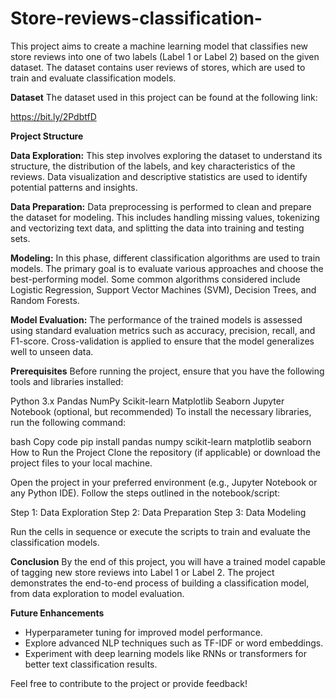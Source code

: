 # Store-reviews-classification-
This project aims to create a machine learning model that classifies new store reviews into one of two labels (Label 1 or Label 2) based on the given dataset. The dataset contains user reviews of stores, which are used to train and evaluate classification models.

**Dataset**
The dataset used in this project can be found at the following link:

 https://bit.ly/2PdbtfD

**Project Structure**

**Data Exploration:**
This step involves exploring the dataset to understand its structure, the distribution of the labels, and key characteristics of the reviews. Data visualization and descriptive statistics are used to identify potential patterns and insights.

**Data Preparation:**
Data preprocessing is performed to clean and prepare the dataset for modeling. This includes handling missing values, tokenizing and vectorizing text data, and splitting the data into training and testing sets.

**Modeling:**
In this phase, different classification algorithms are used to train models. The primary goal is to evaluate various approaches and choose the best-performing model. Some common algorithms considered include Logistic Regression, Support Vector Machines (SVM), Decision Trees, and Random Forests.

**Model Evaluation:**
The performance of the trained models is assessed using standard evaluation metrics such as accuracy, precision, recall, and F1-score. Cross-validation is applied to ensure that the model generalizes well to unseen data.

**Prerequisites**
Before running the project, ensure that you have the following tools and libraries installed:

Python 3.x
Pandas
NumPy
Scikit-learn
Matplotlib
Seaborn
Jupyter Notebook (optional, but recommended)
To install the necessary libraries, run the following command:

bash
Copy code
pip install pandas numpy scikit-learn matplotlib seaborn
How to Run the Project
Clone the repository (if applicable) or download the project files to your local machine.

Open the project in your preferred environment (e.g., Jupyter Notebook or any Python IDE).
Follow the steps outlined in the notebook/script:

Step 1: Data Exploration
Step 2: Data Preparation
Step 3: Data Modeling

Run the cells in sequence or execute the scripts to train and evaluate the classification models.

**Conclusion**
By the end of this project, you will have a trained model capable of tagging new store reviews into Label 1 or Label 2. The project demonstrates the end-to-end process of building a classification model, from data exploration to model evaluation.

**Future Enhancements**
- Hyperparameter tuning for improved model performance.
- Explore advanced NLP techniques such as TF-IDF or word embeddings.
- Experiment with deep learning models like RNNs or transformers for better text classification results.
  
Feel free to contribute to the project or provide feedback!
